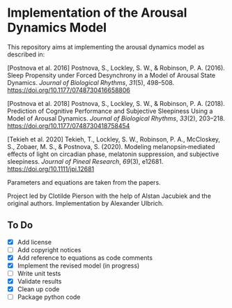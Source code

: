 # Implementation of the Arousal Dynamics Model

This repository aims at implementing the arousal dynamics model as described in:

[Postnova et al. 2016] Postnova, S., Lockley, S. W., & Robinson, P. A. (2016). Sleep Propensity under Forced Desynchrony in a Model of Arousal State Dynamics. _Journal of Biological Rhythms_, _31_(5), 498–508. https://doi.org/10.1177/0748730416658806

[Postnova et al. 2018] Postnova, S., Lockley, S. W., & Robinson, P. A. (2018). Prediction of Cognitive Performance and Subjective Sleepiness Using a Model of Arousal Dynamics. _Journal of Biological Rhythms_, _33_(2), 203–218. https://doi.org/10.1177/0748730418758454

[Tekieh et al. 2020] Tekieh, T., Lockley, S. W., Robinson, P. A., McCloskey, S., Zobaer, M. S., & Postnova, S. (2020). Modeling melanopsin‐mediated effects of light on circadian phase, melatonin suppression, and subjective sleepiness. _Journal of Pineal Research_, _69_(3), e12681. https://doi.org/10.1111/jpi.12681

Parameters and equations are taken from the papers.

Project led by Clotilde Pierson with the help of Alstan Jacubiek and the original authors. Implementation by Alexander Ulbrich.

## To Do

- [x] Add license
- [ ] Add copyright notices
- [x] Add reference to equations as code comments
- [x] Implement the revised model (in progress)
- [ ] Write unit tests
- [x] Validate results
- [x] Clean up code
- [ ] Package python code
